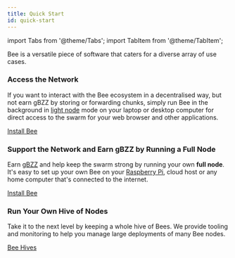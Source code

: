 ```yaml
---
title: Quick Start
id: quick-start
---
```


import Tabs from '@theme/Tabs';
import TabItem from '@theme/TabItem';

Bee is a versatile piece of software that caters for a diverse array of use cases. 

### Access the Network

If you want to interact with the Bee ecosystem in a decentralised way, but not earn gBZZ by storing or forwarding chunks, simply run Bee in the background in [light node](/docs/access-the-swarm/light-nodes) mode on your laptop or desktop computer for direct access to the swarm for your web browser and other applications.

[Install Bee](/docs/installation/install)

### Support the Network and Earn gBZZ by Running a Full Node

Earn [gBZZ](/docs/working-with-bee/cashing-out) and help keep the swarm strong by running your own **full node**. It's easy to set up your own Bee on your [Raspberry Pi](/docs/installation/rasp-bee-ry-pi), cloud host or any home computer that's connected to the internet. 

[Install Bee](/docs/installation/install)

### Run Your Own Hive of Nodes

Take it to the next level by keeping a whole hive of Bees. We provide tooling and monitoring to help you manage large deployments of many Bee nodes.

[Bee Hives](/docs/installation/hive)